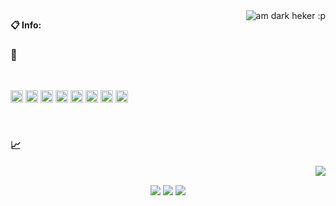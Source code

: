 

<img align="right" alt="am dark heker :p" src="https://c.tenor.com/-n4k63Qsk-4AAAAM/anonymous-hacker.gif" />
  
**📋 Info:**

### 🍭

<br />

<code><img height="20" src="https://github.com/abranhe/programming-languages-logos/blob/master/src/python/python_64x64.png"></code>
<code><img height="20" src="https://github.com/abranhe/programming-languages-logos/blob/master/src/cpp/cpp_64x64.png"></code>
<code><img height="20" src="https://github.com/gilbarbara/logos/blob/master/logos/selenium.svg"></code>
<code><img height="20" src="https://github.com/gilbarbara/logos/blob/master/logos/git-icon.svg"></code>
<code><img height="20" src="https://github.com/abranhe/programming-languages-logos/blob/master/src/javascript/javascript_64x64.png"></code>
<code><img height="20" src="https://github.com/gilbarbara/logos/blob/master/logos/nodejs-icon.svg"></code>
<code><img height="20" src="https://github.com/abranhe/programming-languages-logos/blob/master/src/html/html_64x64.png"></code>
<code><img height="20" src="https://github.com/abranhe/programming-languages-logos/blob/master/src/css/css_64x64.png"></code>

<br />

### 📈
<img align="right" src="https://github-readme-stats.vercel.app/api/top-langs/?username=PythonRam9&layout=compact"></img><br>

<p align="center">
  <img src="https://img.shields.io/github/followers/PythonRam9?style=for-the-badge&logo=stylelint&color=red">
  <img src="https://komarev.com/ghpvc/?username=PythonRam9&style=for-the-badge&logo=Streamlit&color=blue&logo=Bookmeter">
  <img src="https://img.shields.io/github/stars/PythonRam9?style=for-the-badge&logo=Streamlit&color=red">
</p>
